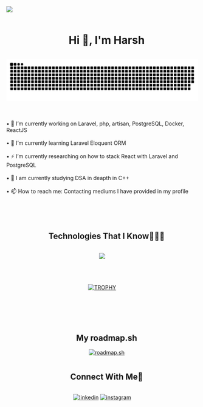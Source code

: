 
<!--horizontal divider(gradiant)-->
<img src="https://user-images.githubusercontent.com/73097560/115834477-dbab4500-a447-11eb-908a-139a6edaec5c.gif">

<!--h1 without bottom border-->
<div id="user-content-toc">
  <ul align="center">
    <summary><h1 style="display: inline-block">Hi 👋, I'm Harsh</h1></summary>
  </ul>
</div>


<!--- snake -->
<div align="center">
  <img  src="/resources/grid-snake.svg"
       alt="snake" /></a>
</div>


<br/><br/>
• 🔭 I’m currently working on Laravel, php, artisan, PostgreSQL, Docker, ReactJS
<br/><br/>
• 🌱 I’m currently learning Laravel Eloquent ORM
<br/><br/>
• ⚡ I’m currently researching on how to stack React with Laravel and PostgreSQL
<br/><br/>
• 📒 I am currently studying DSA in deapth in C++
<br/><br/>
• 📫 How to reach me: Contacting mediums I have provided in my profile
<!-- - ⚡ Fun fact: ... -->


<br></br>
<!--h1 without bottom border-->
<div id="user-content-toc">
  <ul align="center">
    <summary><h2 style="display: inline-block">Technologies That I Know👨🏻‍💻</h2></summary>
  </ul>
</div>
<!--tech stack icons-->
<p align="center">
  <a href="https://skillicons.dev">
    <img src="https://skillicons.dev/icons?i=git,aws,laravel,react,npm,postgres,postman,nodejs,nextjs,angular,cpp,css,discord,docker,postgres,prisma,express,figma,firebase,redis,github,html,java,js,linux,materialui,nginx,mongodb,mysql,py,redux,tailwind,ts,vscode,r,kubernetes,p5js&perline=14" />
  </a>
</p>

<br></br>
<!--- trophy (start) -->
<div align=center>
  <a href="https://github.com/ryo-ma/github-profile-trophy" title="Go to Source">
      <img align="center" width=84% src="https://github-profile-trophy.vercel.app/?username=1010nishant&theme=radical&row=1&column=7&margin-h=15&margin-w=5&no-bg=true" alt="TROPHY" />
    </a>
</div>
<br></br><br></br>
<!-- roadmap -->
<div id="user-content-toc">
  <ul align="center">
    <summary><h2 style="display: inline-block">My roadmap.sh</h2></summary>
    <a href="https://roadmap.sh"><img src="https://roadmap.sh/card/wide/673acc44f20970fd4884fadc?variant=dark&roadmaps=cpp%2Cdatastructures-and-algorithms" alt="roadmap.sh"/></a>
  </ul>
</div>
<!-- roadmap -->
<!--h2 without bottom border-->
<div id="user-content-toc">
  <ul align="center">
    <summary><h2 style="display: inline-block">Connect With Me🤝</h2></summary>
  </ul>
</div>
<!--icons and links-->
<p align="center">
<a href="https://www.linkedin.com/in/harsh-karanwal-a35b8a175/" target="blank"><img align="center" src="https://user-images.githubusercontent.com/88904952/234979284-68c11d7f-1acc-4f0c-ac78-044e1037d7b0.png" alt="linkedin" height="50" width="50" /></a>
<a href="https://www.instagram.com/h_._a_._r_._s_._h/" target="blank"><img align="center" src="https://user-images.githubusercontent.com/88904952/234981169-2dd1e58f-4b7e-468c-8213-034ba62156c3.png" alt="instagram" height="50" width="50" /></a>
